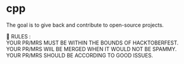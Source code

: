 # cpp

The goal is to give back and contribute to open-source projects.<br/>

🛑 RULES :<br/> 
YOUR PR/MRS MUST BE WITHIN THE BOUNDS OF HACKTOBERFEST.<br/>
YOUR PR/MRS WIIL BE MERGED WHEN IT WOULD NOT BE SPAMMY.<br/>
YOUR PR/MRS SHOULD BE ACCORDING TO GOOD ISSUES.<br/>
